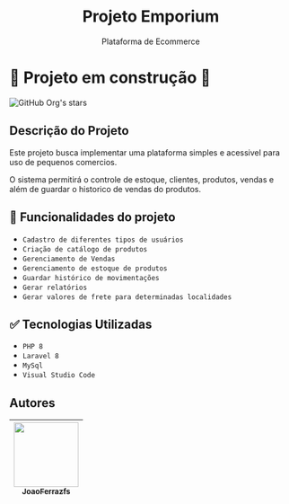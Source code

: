 <h1 align="center"> Projeto Emporium</h1>
<p align="center"> Plataforma de Ecommerce</p>


# :construction: Projeto em construção :construction:

![GitHub Org's stars](https://img.shields.io/github/stars/JoaoFerrazfs?style=social)

## Descrição do Projeto 

Este projeto busca implementar uma plataforma simples e acessivel para uso de pequenos comercios.  

O sistema permitirá o controle de estoque, clientes, produtos, vendas  e além de guardar o historico de vendas do produtos.

## :hammer: Funcionalidades do projeto

- `Cadastro de diferentes tipos de usuários`
- `Criação de catálogo de produtos`
- `Gerenciamento de Vendas`
- `Gerenciamento de estoque de produtos`
- `Guardar histórico de movimentações`
- `Gerar relatórios`
- `Gerar valores de frete para determinadas localidades`

## :white_check_mark: Tecnologias Utilizadas
- `PHP 8`
- `Laravel 8`
- `MySql`
- `Visual Studio Code`

## Autores

| [<img src="https://avatars.githubusercontent.com/u/50000291?v=4" width=115><br><sub>JoaoFerrazfs</sub>](https://github.com/JoaoFerrazfs) 
| :---: |
